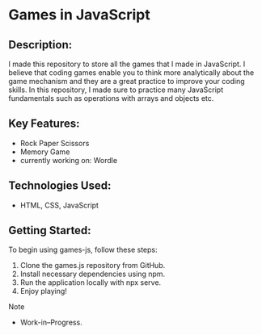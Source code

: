 <H1>Games in JavaScript
</H1>

<h2>Description:</h2>
<p></p>I made this repository to store all the games that I made in JavaScript. I believe that coding games enable you to think more analytically about the game mechanism and they are a great practice to improve your coding skills.
In this repository, I made sure to practice many JavaScript fundamentals such as operations with arrays and objects etc.</p>

<h2>Key Features:</h2>
<ul>
<li>
Rock Paper Scissors</li>
<li>
Memory Game</li>
<li>currently working on: Wordle</li>
</ul>

<h2>Technologies Used:</h2>
<ul>
<li>HTML, CSS, JavaScript</li>
</ul>


<h2>Getting Started:</h2>
<p>To begin using games-js, follow these steps:</p>
<ol>
<li>Clone the games.js repository from GitHub.
</li>
<li>Install necessary dependencies using npm.
</li>
<li>Run the application locally with npx serve.
</li>
<li>Enjoy playing!
</li>
</ol>


> [!NOTE]
> <ul>
> <li>Work-in–Progress.</p>
></li>
